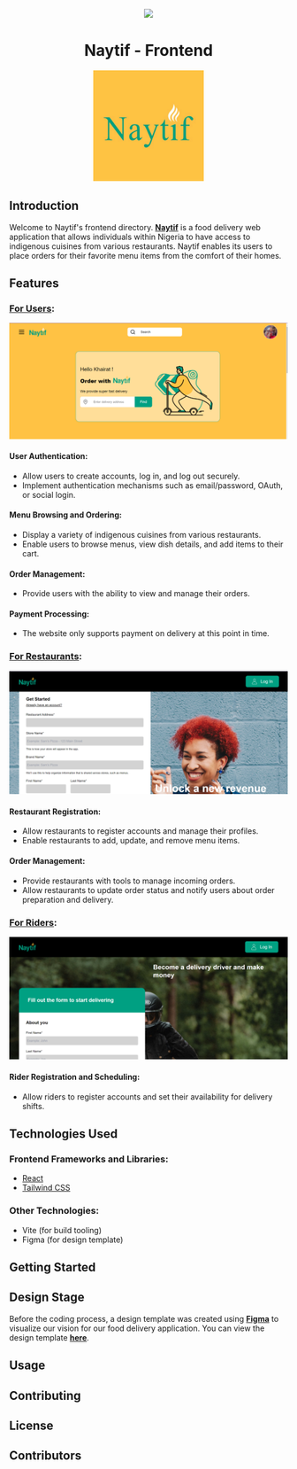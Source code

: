 <p align="center">
  <a href="https://skillicons.dev">
    <img src="https://skillicons.dev/icons?i=react,tailwind,javascript,vite,figma" />
  </a>
</p>

<h1 align="center">Naytif - Frontend</h1>

<p align="center">
  <img src="./src/assets/naytifyellow.svg" alt="Naytif_logo" height="200">
</p>

## Introduction

Welcome to Naytif's frontend directory. **[Naytif](https://naytif.vercel.app/)** is a food delivery web application that allows individuals within Nigeria to have access to indigenous cuisines from various restaurants. Naytif enables its users to place orders for their favorite menu items from the comfort of their homes.

## Features

### **[For Users](https://naytif.vercel.app/)**:

<p align="center">
  <img src='./src/assets/UserHomeScreenshot.svg' alt='User home page'>
</p>

#### User Authentication:

- Allow users to create accounts, log in, and log out securely.
- Implement authentication mechanisms such as email/password, OAuth, or social login.

#### Menu Browsing and Ordering:

- Display a variety of indigenous cuisines from various restaurants.
- Enable users to browse menus, view dish details, and add items to their cart.

#### Order Management:

- Provide users with the ability to view and manage their orders.

#### Payment Processing:

- The website only supports payment on delivery at this point in time.

### **[For Restaurants](https://naytif.vercel.app/auth/restuarants/sign_up)**:

<p align="center">
  <img src='./src/assets/RestaurantScreenshot.svg' alt='Restaurant Sign Up Page'>
</p>

#### Restaurant Registration:

- Allow restaurants to register accounts and manage their profiles.
- Enable restaurants to add, update, and remove menu items.

#### Order Management:

- Provide restaurants with tools to manage incoming orders.
- Allow restaurants to update order status and notify users about order preparation and delivery.

### **[For Riders](https://naytif.vercel.app/auth/rider/sign_up)**:

<p align="center">
  <img src='./src/assets/RiderScreenShot.svg' alt='Riders Sign Up Page'>
</p>

#### Rider Registration and Scheduling:

- Allow riders to register accounts and set their availability for delivery shifts.

## Technologies Used

### Frontend Frameworks and Libraries:

- [React](https://reactjs.org/)
- [Tailwind CSS](https://tailwindcss.com/)

### Other Technologies:

- Vite (for build tooling)
- Figma (for design template)

## Getting Started

## Design Stage

Before the coding process, a design template was created using **[Figma](https://www.figma.com/)** to visualize our vision for our food delivery application. You can view the design template **[here](https://www.figma.com/file/Wbm8hiC5NDMXhCRMImbQcd/Naytiv?type=design&node-id=0%3A1&mode=design&t=CKv3LBsVEwVq9l8d-1)**.

## Usage

## Contributing

## License

## Contributors
